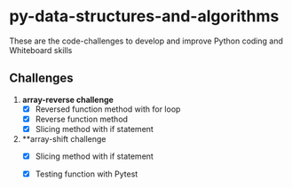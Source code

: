# py-data-structures-and-algorithms

These are the code-challenges to develop and improve Python coding and Whiteboard skills 

## Challenges

 1. **array-reverse challenge**
     - [x] Reversed function method with for loop
     - [x] Reverse function method
     - [x] Slicing method with if statement
 2. **array-shift challenge
     - [x] Slicing method with if statement
     - [x] Testing function with Pytest
     
